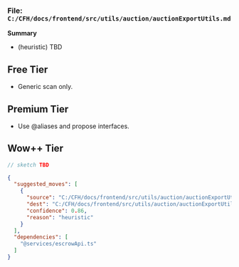 ### File: `C:/CFH/docs/frontend/src/utils/auction/auctionExportUtils.md`

**Summary**
- (heuristic) TBD

## Free Tier
- Generic scan only.

## Premium Tier
- Use @aliases and propose interfaces.

## Wow++ Tier
```ts
// sketch TBD
```

```json
{
  "suggested_moves": [
    {
      "source": "C:/CFH/docs/frontend/src/utils/auction/auctionExportUtils.md",
      "dest": "C:/CFH/docs/frontend/src/utils/auction/auctionExportUtils.md",
      "confidence": 0.86,
      "reason": "heuristic"
    }
  ],
  "dependencies": [
    "@services/escrowApi.ts"
  ]
}
```

